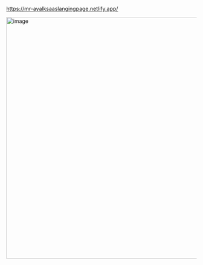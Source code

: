 https://mr-ayalksaaslangingpage.netlify.app/


<img width="1348" height="642" alt="image" src="https://github.com/user-attachments/assets/3d3154fd-c689-44b1-8713-2cf1e8cc6f72" />
